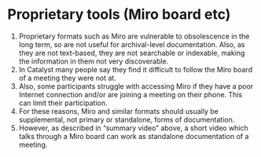 # Proprietary tools (Miro board etc)

1. Proprietary formats such as Miro are vulnerable to obsolescence in the long term, so are not useful for archival-level documentation. Also, as they are not text-based, they are not searchable or indexable, making the information in them not very discoverable.&#x20;
2. In Catalyst many people say they find it difficult to follow the Miro board of a meeting they were not at.
3. Also, some participants struggle with accessing Miro if they have a poor Internet connection and/or are joining a meeting on their phone. This can limit their participation.
4. For these reasons, Miro and similar formats should usually be supplemental, not primary or standalone, forms of documentation.
5. However, as described in “summary video” above, a short video which talks through a Miro board can work as standalone documentation of a meeting.
